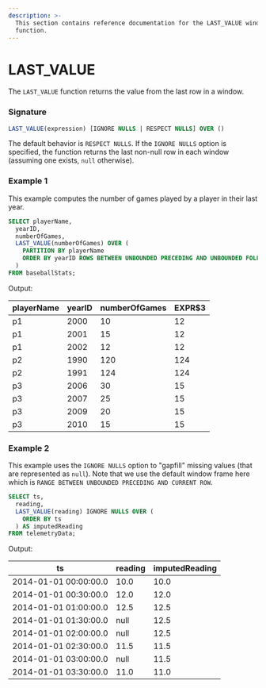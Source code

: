 ```yaml
---
description: >-
  This section contains reference documentation for the LAST_VALUE window
  function.
---
```


# LAST\_VALUE

The `LAST_VALUE` function returns the value from the last row in a window.&#x20;

### Signature

```sql
LAST_VALUE(expression) [IGNORE NULLS | RESPECT NULLS] OVER ()
```

The default behavior is `RESPECT NULLS`. If the `IGNORE NULLS` option is specified, the function returns the last non-null row in each window (assuming one exists, `null` otherwise).



### Example 1

This example computes the number of games played by a player in their last year.

```sql
SELECT playerName,
  yearID,
  numberOfGames,
  LAST_VALUE(numberOfGames) OVER (
    PARTITION BY playerName
    ORDER BY yearID ROWS BETWEEN UNBOUNDED PRECEDING AND UNBOUNDED FOLLOWING
  )
FROM baseballStats;
```

Output:

<table><thead><tr><th>playerName</th><th>yearID</th><th>numberOfGames</th><th data-type="number">EXPR$3</th></tr></thead><tbody><tr><td>p1</td><td>2000</td><td>10</td><td>12</td></tr><tr><td>p1</td><td>2001</td><td>15</td><td>12</td></tr><tr><td>p1</td><td>2002</td><td>12</td><td>12</td></tr><tr><td>p2</td><td>1990</td><td>120</td><td>124</td></tr><tr><td>p2</td><td>1991</td><td>124</td><td>124</td></tr><tr><td>p3</td><td>2006</td><td>30</td><td>15</td></tr><tr><td>p3</td><td>2007</td><td>25</td><td>15</td></tr><tr><td>p3</td><td>2009</td><td>20</td><td>15</td></tr><tr><td>p3</td><td>2010</td><td>15</td><td>15</td></tr></tbody></table>



### Example 2

This example uses the `IGNORE NULLS` option to "gapfill" missing values (that are represented as `null`). Note that we use the default window frame here which is `RANGE BETWEEN UNBOUNDED PRECEDING AND CURRENT ROW`.

```sql
SELECT ts,
  reading,
  LAST_VALUE(reading) IGNORE NULLS OVER (
    ORDER BY ts
  ) AS imputedReading
FROM telemetryData;
```

Output:

| ts                    | reading | imputedReading |
| --------------------- | ------- | -------------- |
| 2014-01-01 00:00:00.0 | 10.0    | 10.0           |
| 2014-01-01 00:30:00.0 | 12.0    | 12.0           |
| 2014-01-01 01:00:00.0 | 12.5    | 12.5           |
| 2014-01-01 01:30:00.0 | null    | 12.5           |
| 2014-01-01 02:00:00.0 | null    | 12.5           |
| 2014-01-01 02:30:00.0 | 11.5    | 11.5           |
| 2014-01-01 03:00:00.0 | null    | 11.5           |
| 2014-01-01 03:30:00.0 | 11.0    | 11.0           |
